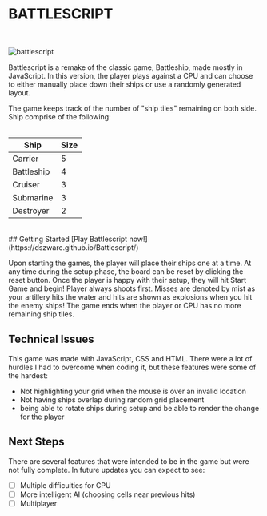 # BATTLESCRIPT
<br>

![battlescript](https://i.imgur.com/ps6A64S.png)

Battlescript is a remake of the classic game, Battleship, made mostly in JavaScript. In this version, the player plays against a CPU and can choose to either manually place down their ships or use a randomly generated layout. <br>

The game keeps track of the number of "ship tiles" remaining on both side. Ship comprise of the following:<br><br>

| Ship | Size |
|------|------|
|Carrier|5|
|Battleship|4|
|Cruiser | 3|
|Submarine|3|
|Destroyer|2|
<br>
## Getting Started
[Play Battlescript now!](https://dszwarc.github.io/Battlescript/)


Upon starting the games, the player will place their ships one at a time. At any time during the setup phase, the board can be reset by clicking the reset button. Once the player is happy with their setup, they will hit Start Game and begin! Player always shoots first. Misses are denoted by mist as your artillery hits the water and hits are shown as explosions when you hit the enemy ships! The game ends when the player or CPU has no more remaining ship tiles.


## Technical Issues

This game was made with JavaScript, CSS and HTML. There were a lot of hurdles I had to overcome when coding it, but these features were some of the hardest:

- Not highlighting your grid when the mouse is over an invalid location
- Not having ships overlap during random grid placement
- being able to rotate ships during setup and be able to render the change for the player

## Next Steps

There are several features that were intended to be in the game but were not fully complete. In future updates you can expect to see: 

- [ ] Multiple difficulties for CPU
- [ ] More intelligent AI (choosing cells near previous hits)
- [ ] Multiplayer